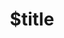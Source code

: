 ---
title: $title
second_title: Référence de l'API Aspose.HTML pour .NET
description: $description
type: docs
weight: $weight
url: /fr/net/$ref/
---